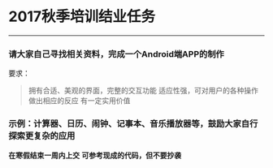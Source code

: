 # 2017秋季培训结业任务
***

### 请大家自己寻找相关资料，完成一个Android端APP的制作
要求：
> 拥有合适、美观的界面，完整的交互功能
> 适应性强，可对用户的各种操作做出相应的反应
> 有一定实用价值

### 示例：计算器、日历、闹钟、记事本、音乐播放器等，鼓励大家自行探索更复杂的应用

**在寒假结束一周内上交**
**可参考现成的代码，但不要抄袭**